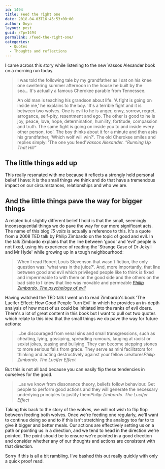 ```yaml
---
id: 1494
title: Feed the right one
date: 2018-04-03T16:45:53+00:00
author: Gwyn
layout: post
guid: /?p=1494
permalink: /feed-the-right-one/
categories:
  - Quotes
  - Thoughts and reflections
---
```

I came across this story while listening to the new Vassos Alexander book on a morning run today.

> I was told the following tale by my grandfather as I sat on his knee one sweltering summer afternoon in the house he built by the sea&#8230; It's actually a famous Cherokee parable from Tennessee.
> 
> An old man is teaching his grandson about life. 'A fight is going on inside me,' he explains to the boy. 'It's a terrible fight and it is between two wolves. One is evil to he is anger, envy, sorrow, regret, arrogance, self-pity, resentment and ego. The other is good to he is joy, peace, love, hope, determination, humility, fortitude, compassion and truth. The same fight is going on inside you to and inside every other person, too'. The boy thinks about it for a minute and then asks his grandfather, 'Which wolf will win?'. The old Cherokee smiles and replies simply: 'The one you feed'<cite>Vassos Alexander. &#8220;Running Up That Hill&#8221;</cite>

## The little things add up

This really resonated with me because it reflects a strongly held personal belief I have: it is the small things we think and do that have a tremendous impact on our circumstances, relationships and who we are.

## And the little things pave the way for bigger things

A related but slightly different belief I hold is that the small, seemingly inconsequential things we do pave the way for our more significant acts. The name of this blog _15 volts_ is actually a reference to this. It's a quote from a 2008 TED talk by Philip Zimbardo on the topic of good and evil. In the talk Zimbardo explains that the line between 'good' and 'evil' people is not fixed, using his experience of reading the 'Strange Case of Dr Jekyll and Mr Hyde' while growing up in a tough neighbourhood:

> When I read Robert Louis Stevenson that wasn't fiction, the only question was: 'what was in the juice?'. And, more importantly, that line between good and evil which privileged people like to think is fixed and impermeable to with them on the good side and the others on the bad side to I knew that line was movable and permeable [<cite>Philip Zimbardo. The psychology of evil</cite>](https://youtu.be/OsFEV35tWsg)

Having watched the TED talk I went on to read Zimbardo's book 'The Lucifer Effect: How Good People Turn Evil' in which he provides an in-depth analysis of how most of us could be initiated into the ranks of evil doers. There's a lot of great content in this book but I want to pull out two quotes which relate to this idea that the small things we do pave the way for future actions:

> &#8230;be discouraged from venal sins and small transgressions, such as cheating, lying, gossiping, spreading rumours, lauging at racist or sexist jokes, teasing and bullying. They can become stepping stones to more serious falls from grace. They serve as mini facilitators for thinking and acting destructively against your fellow creatures<cite>Philip Zimbardo. The Lucifer Effect</cite>

But this is not all bad because you can easily flip these tendencies in ourselves for the good.

> &#8230;as we know from dissonance theory, beliefs follow behaviour. Get people to perform good actions and they will generate the necessary underlying principles to justify them<cite>Philip Zimbardo. The Lucifer Effect</cite>

Taking this back to the story of the wolves, we will not wish to flip flop between feeding both wolves. Once we're feeding one regularly, we'll want to continue doing so and to if this isn't stretching the analogy too far to to give it bigger and better meals. Our actions are effectively setting us on a path or pointing us in a direction, and we tend to head in the direction we're pointed. The point should be to ensure we're pointed in a good direction and consider whether any of our thoughts and actions are consistent with that direction.

Sorry if this is all a bit rambling. I've bashed this out really quickly with only a quick proof read.